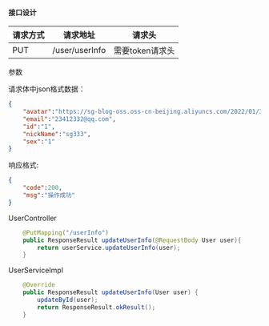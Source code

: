 ####  接口设计
| 请求方式 | 请求地址       | 请求头          |
| -------- | -------------- | --------------- |
| PUT      | /user/userInfo | 需要token请求头 |

参数

请求体中json格式数据：

~~~~json
{
    "avatar":"https://sg-blog-oss.oss-cn-beijing.aliyuncs.com/2022/01/31/948597e164614902ab1662ba8452e106.png",
    "email":"23412332@qq.com",
    "id":"1",
    "nickName":"sg333",
    "sex":"1"
}
~~~~
响应格式:

~~~~json
{
	"code":200,
	"msg":"操作成功"
}
~~~~
UserController

~~~~java
    @PutMapping("/userInfo")
    public ResponseResult updateUserInfo(@RequestBody User user){
        return userService.updateUserInfo(user);
    }
~~~~
UserServiceImpl


~~~~java
    @Override
    public ResponseResult updateUserInfo(User user) {
        updateById(user);
        return ResponseResult.okResult();
    }
~~~~

